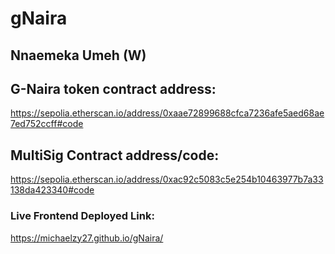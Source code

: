 # gNaira
## Nnaemeka Umeh (W)

## G-Naira token contract address:
https://sepolia.etherscan.io/address/0xaae72899688cfca7236afe5aed68ae7ed752ccff#code

## MultiSig Contract address/code:
https://sepolia.etherscan.io/address/0xac92c5083c5e254b10463977b7a33138da423340#code

### Live Frontend Deployed Link:
https://michaelzy27.github.io/gNaira/
